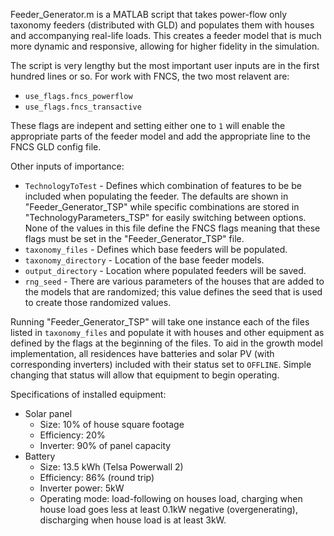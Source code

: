 Feeder_Generator.m is a MATLAB script that takes power-flow only taxonomy feeders (distributed with GLD) and populates them with houses and accompanying real-life loads. This creates a feeder model that is much more dynamic and responsive, allowing for higher fidelity in the simulation.

The script is very lengthy but the most important user inputs are in the first hundred lines or so. For work with FNCS, the two most relavent are:

* `use_flags.fncs_powerflow`
* `use_flags.fncs_transactive`

These flags are indepent and setting either one to `1` will enable the appropriate parts of the feeder model and add the appropriate line to the FNCS GLD config file.

Other inputs of importance:

* `TechnologyToTest`  - Defines which combination of features to be be included when populating the feeder. The defaults are shown in "Feeder_Generator_TSP" while specific combinations are stored in "TechnologyParameters_TSP" for easily switching between options. None of the values in this file define the FNCS flags meaning that these flags must be set in the "Feeder_Generator_TSP" file.
* `taxonomy_files` -  Defines which base feeders will be populated.
* `taxonomy_directory` - Location of the base feeder models.
* `output_directory` - Location where populated feeders will be saved.
* `rng_seed` - There are various parameters of the houses that are added to the models that are randomized; this value defines the seed that is used to create those randomized values.

Running "Feeder_Generator_TSP" will take one instance each of the files listed in `taxonomy_files` and populate it with houses and other equipment as defined by the flags at the beginning of the files. To aid in the growth model implementation, all residences have batteries and solar PV (with corresponding inverters) included with their status set to `OFFLINE`. Simple changing that status will allow that equipment to begin operating.

Specifications of installed equipment:

* Solar panel 
  * Size: 10% of house square footage
  * Efficiency: 20%
  * Inverter: 90% of panel capacity
* Battery
  * Size: 13.5 kWh (Telsa Powerwall 2)
  * Efficiency:  86% (round trip)
  * Inverter power: 5kW
  * Operating mode: load-following on houses load, charging when house load goes less at least 0.1kW negative (overgenerating), discharging when house load is at least 3kW.